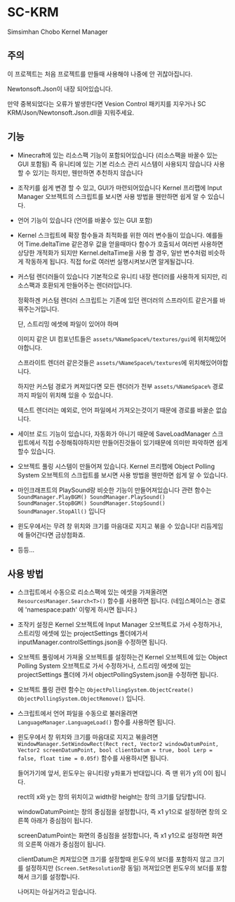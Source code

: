 # SC-KRM
Simsimhan Chobo Kernel Manager

## 주의
이 프로젝트는 처음 프로젝트를 만들때 사용해야 나중에 안 귀찮아집니다.

Newtonsoft.Json이 내장 되어있습니다.

만약 중복되었다는 오류가 발생한다면 Vesion Control 패키지를 지우거나 SC KRM/Json/Newtonsoft.Json.dll을 지워주세요.

## 기능
- Minecraft에 있는 리소스팩 기능이 포함되어있습니다 (리소스팩을 바꿀수 있는 GUI 포함됨)
즉 유니티에 있는 기본 리소스 관리 시스템이 사용되지 않습니다
사용 할 수 있기는 하지만, 웬만하면 추천하지 않습니다

- 조작키를 쉽게 변경 할 수 있고, GUI가 마련되어있습니다 Kernel 프리팹에 Input Manager 오브젝트의 스크립트를 보시면 사용 방법을 웬만하면 쉽게 알 수 있습니다.

- 언어 기능이 있습니다 (언어를 바꿀수 있는 GUI 포함)

- Kernel 스크립트에 확장 함수들과 최적화를 위한 여러 변수들이 있습니다.
예를들어 Time.deltaTime 같은경우 값을 얻을때마다 함수가 호출되서 여러번 사용하면 상당한 개적화가 되지만
Kernel.deltaTime을 사용 할 경우, 일반 변수처럼 비슷하게 작동하게 됩니다.
직접 for로 여러번 실행시켜보시면 알게될겁니다.

- 커스텀 렌더러들이 있습니다
  기본적으로 유니티 내장 렌더러를 사용하게 되지만, 리소스팩과 호환되게 만들어주는 렌더러입니다.

  정확하겐 커스텀 렌더러 스크립트는 기존에 있던 렌더러의 스프라이트 같은거를 바꿔주는거입니다.

  단, 스트리밍 에셋에 파일이 있어야 하며

  이미지 같은 UI 컴포넌트들은 `assets/%NameSpace%/textures/gui`에 위치해있어야합니다.

  스프라이트 렌더러 같은것들은 `assets/%NameSpace%/textures`에 위치해있어야합니다.

  하지만 커스텀 경로가 켜져있다면 모든 렌더러가 전부 `assets/%NameSpace%` 경로까지 파일이 위치해 있을 수 있습니다.

  텍스트 렌더러는 예외로, 언어 파일에서 가져오는것이기 때문에 경로를 바꿀순 없습니다.
  
- 세이브 로드 기능이 있습니다, 자동화가 아니기 때문에 SaveLoadManager 스크립트에서 직접 수정해줘야하지만 만들어진것들이 있기때문에 의미만 파악하면 쉽게 할수 있습니다.
- 오브젝트 풀링 시스템이 만들어져 있습니다. Kernel 프리팹에 Object Polling System 오브젝트의 스크립트를 보시면 사용 방법을 웬만하면 쉽게 알 수 있습니다.
- 마인크래프트의 PlaySound랑 비슷한 기능이 만들어져있습니다 관련 함수는 `SoundManager.PlayBGM() SoundManager.PlaySound() SoundManager.StopBGM() SoundManager.StopSound() SoundManager.StopAll()` 입니다
- 윈도우에서는 무려 창 위치와 크기를 마음대로 지지고 볶을 수 있습니다! 리듬게임에 들어간다면 금상첨화죠.
- 등등...

## 사용 방법
- 스크립트에서 수동으로 리소스팩에 있는 에셋을 가져올려면 `ResourcesManager.Search<T>()` 함수를 사용하면 됩니다. (네임스페이스는 경로에 'namespace:path' 이렇게 하시면 됩니다.)
- 조작키 설정은 Kernel 오브젝트에 Input Manager 오브젝트로 가서 수정하거나, 스트리밍 에셋에 있는 projectSettings 폴더에가서 inputManager.controlSettings.json을 수정하면 됩니다.
- 오브젝트 풀링에서 가져올 오브젝트를 설정하는건 Kernel 오브젝트에 있는 Object Polling System 오브젝트로 가서 수정하거나, 스트리밍 에셋에 있는 projectSettings 폴더에 가서 objectPollingSystem.json을 수정하면 됩니다.
- 오브젝트 풀링 관련 함수는 `ObjectPollingSystem.ObjectCreate() ObjectPollingSystem.ObjectRemove()` 입니다.
- 스크립트에서 언어 파일을 수동으로 불러올려면 `LanguageManager.LanguageLoad()` 함수를 사용하면 됩니다.
- 윈도우에서 창 위치와 크기를 마음대로 지지고 볶을려면 `WindowManager.SetWindowRect(Rect rect, Vector2 windowDatumPoint, Vector2 screenDatumPoint, bool clientDatum = true, bool Lerp = false, float time = 0.05f)` 함수를 사용하시면 됩니다.
  
  들어가기에 앞서, 윈도우는 유니티랑 y좌표가 반대입니다. 즉 맨 위가 y의 0이 됩니다.
  
  rect의 x와 y는 창의 위치이고 width랑 height는 창의 크기를 담당합니다.
  
  windowDatumPoint는 창의 중심점을 설정합니다, 즉 x1 y1으로 설정하면 창의 오른쪽 아래가 중심점이 됩니다.
  
  screenDatumPoint는 화면의 중심점을 설정합니다, 즉 x1 y1으로 설정하면 화면의 오른쪽 아래가 중심점이 됩니다.
  
  clientDatum은 켜져있으면 크기를 설정할때 윈도우의 보더를 포함하지 않고 크기를 설정하지만 (`Screen.SetResolution`랑 동일) 꺼져있으면 윈도우의 보더를 포함해서 크기를 설정합니다.
  
  나머지는 아실거라고 믿습니다.
